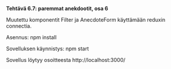 **Tehtävä 6.7: paremmat anekdootit, osa 6**

Muutettu komponentit Filter ja AnecdoteForm käyttämään reduxin connectia.

Asennus:
    npm install

Sovelluksen käynnistys:
    npm start

Sovellus löytyy osoitteesta http://localhost:3000/
